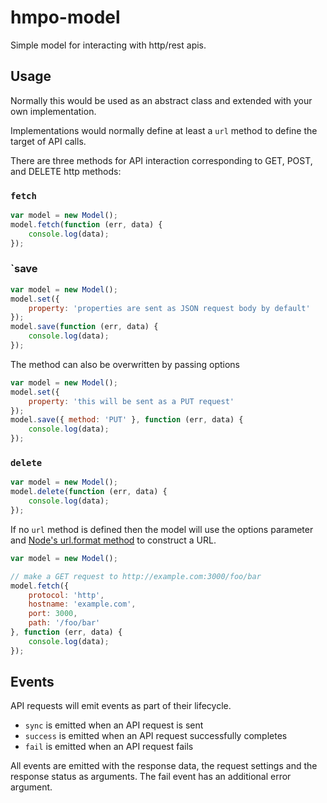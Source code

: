 # hmpo-model
Simple model for interacting with http/rest apis.

## Usage

Normally this would be used as an abstract class and extended with your own implementation.

Implementations would normally define at least a `url` method to define the target of API calls.

There are three methods for API interaction corresponding to GET, POST, and DELETE http methods:

### `fetch`

```javascript
var model = new Model();
model.fetch(function (err, data) {
    console.log(data);
});
```

### `save

```javascript
var model = new Model();
model.set({
    property: 'properties are sent as JSON request body by default'
});
model.save(function (err, data) {
    console.log(data);
});
```

The method can also be overwritten by passing options

```javascript
var model = new Model();
model.set({
    property: 'this will be sent as a PUT request'
});
model.save({ method: 'PUT' }, function (err, data) {
    console.log(data);
});
```

### `delete`

```javascript
var model = new Model();
model.delete(function (err, data) {
    console.log(data);
});
```

If no `url` method is defined then the model will use the options parameter and [Node's url.format method](https://nodejs.org/api/url.html#url_url_format_urlobj) to construct a URL.

```javascript
var model = new Model();

// make a GET request to http://example.com:3000/foo/bar
model.fetch({
    protocol: 'http',
    hostname: 'example.com',
    port: 3000,
    path: '/foo/bar'
}, function (err, data) {
    console.log(data);
});
```

## Events

API requests will emit events as part of their lifecycle.

* `sync` is emitted when an API request is sent
* `success` is emitted when an API request successfully completes
* `fail` is emitted when an API request fails

All events are emitted with the response data, the request settings and the response status as arguments. The fail event has an additional error argument.
